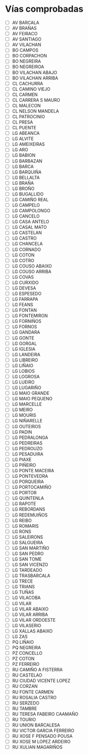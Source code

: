 # Vías comprobadas
- [ ] AV BARCALA
- [ ] AV BRAÑAS
- [ ] AV FEIRACO
- [ ] AV SANTIAGO
- [ ] AV VILACHAN
- [ ] BO CAMPOS
- [ ] BO CORPACHON
- [ ] BO NEGREIRA
- [ ] BO NEGREIROA
- [ ] BO VILACHAN ABAJO
- [ ] BO VILACHAN ARRIBA
- [ ] CL CACHURRA
- [ ] CL CAMINO VIEJO
- [ ] CL CARMEN
- [ ] CL CARRERA S MAURO
- [ ] CL MALECON
- [ ] CL NELSON MANDELA
- [ ] CL PATROCINIO
- [ ] CL PRESA
- [ ] CL PUENTE
- [ ] LG ABEANCA
- [ ] LG ALVITE
- [ ] LG AMEIXEIRAS
- [ ] LG ARO
- [ ] LG BABION
- [ ] LG BARBAZAN
- [ ] LG BARCA
- [ ] LG BARQUIÑA
- [ ] LG BELLALTA
- [ ] LG BRAÑA
- [ ] LG BROÑO
- [ ] LG BUGALLIDO
- [ ] LG CAMIÑO REAL
- [ ] LG CAMPELO
- [ ] LG CAMPOLONGO
- [ ] LG CANCELO
- [ ] LG CASA ANTELO
- [ ] LG CASAL MATO
- [ ] LG CASTELAN
- [ ] LG CASTRO
- [ ] LG CHANCELA
- [ ] LG CORNADO
- [ ] LG COTON
- [ ] LG COTRO
- [ ] LG COUSO ABAIXO
- [ ] LG COUSO ARRIBA
- [ ] LG COVAS
- [ ] LG CURXIDO
- [ ] LG DEVESA
- [ ] LG ESPESEDO
- [ ] LG FARRAPA
- [ ] LG FEANS
- [ ] LG FONTAN
- [ ] LG FONTEMIRON
- [ ] LG FORNIÑOS
- [ ] LG FORNOS
- [ ] LG GANDARA
- [ ] LG GONTE
- [ ] LG GORGAL
- [ ] LG IGLESIA
- [ ] LG LANDEIRA
- [ ] LG LIBREIRO
- [ ] LG LIÑAIO
- [ ] LG LOBIOS
- [ ] LG LOGROSA
- [ ] LG LUEIRO
- [ ] LG LUGARIÑO
- [ ] LG MAIO GRANDE
- [ ] LG MAIO PEQUENO
- [ ] LG MARCELLE
- [ ] LG MEIRO
- [ ] LG MOURIS
- [ ] LG NIÑARELLE
- [ ] LG OUTEIROS
- [ ] LG PADIN
- [ ] LG PEDRALONGA
- [ ] LG PEDREIRAS
- [ ] LG PEDROUZO
- [ ] LG PESADUIRA
- [ ] LG PIAXE
- [ ] LG PIÑEIRO
- [ ] LG PONTE MACEIRA
- [ ] LG PONTEVEDRA
- [ ] LG PORQUEIRA
- [ ] LG PORTOCAMIÑO
- [ ] LG PORTOR
- [ ] LG QUINTENLA
- [ ] LG RAPOTE
- [ ] LG REBORDANS
- [ ] LG REDEMUIÑOS
- [ ] LG REIBO
- [ ] LG ROMARIS
- [ ] LG RONS
- [ ] LG SALEIRONS
- [ ] LG SALGUEIRA
- [ ] LG SAN MARTIÑO
- [ ] LG SAN PEDRO
- [ ] LG SAN TOME
- [ ] LG SAN VICENZO
- [ ] LG TARDEADO
- [ ] LG TRASBARCALA
- [ ] LG TRECE
- [ ] LG TRIANS
- [ ] LG TUÑAS
- [ ] LG VILACOBA
- [ ] LG VILAR
- [ ] LG VILAR ABAIXO
- [ ] LG VILAR ARRIBA
- [ ] LG VILAR ORDOESTE
- [ ] LG VILASERIO
- [ ] LG XALLAS ABAIXO
- [ ] LG ZAS
- [ ] PQ LIÑAIO
- [ ] PQ NEGREIRA
- [ ] PZ CONCELLO
- [ ] PZ COTON
- [ ] PZ FERREIRO
- [ ] RU CAMIÑO A FISTERRA
- [ ] RU CASTELAO
- [ ] RU CIUDAD VICENTE LOPEZ
- [ ] RU CORZAN
- [ ] RU FONTE CARMEN
- [ ] RU ROSALIA CASTRO
- [ ] RU SERZEDO
- [ ] RU TAMBRE
- [ ] RU TERESA FABEIRO CAAMAÑO
- [ ] RU TOURIO
- [ ] RU UNION BARCALESA
- [ ] RU VICTOR GARCIA FERREIRO
- [ ] RU XOSE F PENSADO POUSA
- [ ] RU XOSE M LOPEZ ARDEIRO
- [ ] RU XULIAN MAGARIÑOS